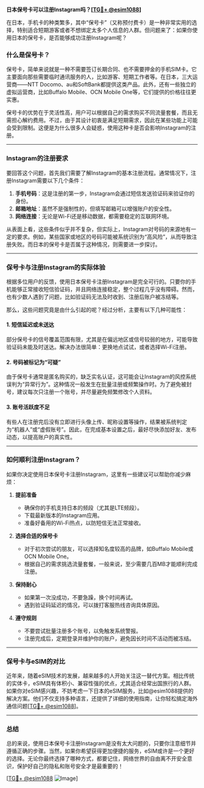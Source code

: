 **日本保号卡可以注册Instagram吗？[[TG💪+ @esim1088](https://t.me/s/esim1088)]**

在日本，手机卡的种类繁多，其中“保号卡”（又称预付费卡）是一种非常实用的选择，特别适合短期游客或者不想绑定太多个人信息的人群。但问题来了：如果你使用日本的保号卡，是否能够成功注册Instagram呢？

### 什么是保号卡？

保号卡，简单来说就是一种不需要签订长期合同、也不需要押金的手机SIM卡。它主要面向那些需要临时通讯服务的人，比如游客、短期工作者等。在日本，三大运营商——NTT Docomo、au和SoftBank都提供这类产品。此外，还有一些独立的虚拟运营商，比如Buffalo Mobile、OCN Mobile One等，它们提供的价格往往更实惠。

保号卡的优势在于灵活性高，用户可以根据自己的需求购买不同流量套餐，而且无需担心解约费用。不过，由于其设计初衷是满足短期需求，因此在某些功能上可能会受到限制。这便是为什么很多人会疑惑，使用这种卡是否会影响Instagram的注册。

---

### Instagram的注册要求

要回答这个问题，首先我们需要了解Instagram的基本注册流程。通常情况下，注册Instagram需要以下几个条件：

1. **手机号码**：这是注册的第一步，Instagram会通过短信发送验证码来验证你的身份。
2. **邮箱地址**：虽然不是强制性的，但填写邮箱可以增强账户的安全性。
3. **网络连接**：无论是Wi-Fi还是移动数据，都需要稳定的互联网环境。

从表面上看，这些条件似乎并不复杂，但实际上，Instagram对号码的来源地有一定的要求。例如，某些国家或地区的号码可能被系统识别为“高风险”，从而导致注册失败。而日本的保号卡是否属于这种情况，则需要进一步探讨。

---

### 保号卡与注册Instagram的实际体验

根据多位用户的反馈，使用日本保号卡注册Instagram是完全可行的。只要你的手机能够正常接收短信验证码，并且网络连接稳定，整个过程几乎没有障碍。然而，也有少数人遇到了问题，比如验证码无法及时收到、注册后账户被冻结等。

那么，这些问题究竟是由什么引起的呢？经过分析，主要有以下几种可能性：

#### 1. 短信延迟或未送达
部分保号卡的信号覆盖范围有限，尤其是在偏远地区或信号较弱的地方，可能导致验证码未能及时送达。解决办法很简单：更换地点试试，或者选择Wi-Fi注册。

#### 2. 号码被标记为“可疑”
由于保号卡通常是匿名购买的，缺乏实名认证，这可能会让Instagram的风控系统误判为“异常行为”。这种情况一般发生在批量注册或频繁操作时。为了避免被封号，建议每次只注册一个账号，并尽量避免频繁修改个人资料。

#### 3. 账号活跃度不足
有些人在注册完后没有立即进行头像上传、昵称设置等操作，结果被系统判定为“机器人”或“虚假账号”。因此，在完成基本设置之后，最好尽快添加好友、发布动态，以提高账户的真实性。

---

### 如何顺利注册Instagram？

如果你决定使用日本保号卡注册Instagram，这里有一些建议可以帮助你减少麻烦：

1. **提前准备**
   - 确保你的手机支持日本的频段（尤其是LTE频段）。
   - 下载最新版本的Instagram应用。
   - 准备好备用的Wi-Fi热点，以防短信无法正常接收。

2. **选择合适的保号卡**
   - 对于初次尝试的朋友，可以选择知名度较高的品牌，如Buffalo Mobile或OCN Mobile One。
   - 根据自己的需求挑选流量套餐，一般来说，至少需要几百MB才能顺利完成注册。

3. **保持耐心**
   - 如果第一次没成功，不要急躁，换个时间再试。
   - 遇到验证码延迟的情况，可以拨打客服热线咨询具体原因。

4. **遵守规则**
   - 不要尝试批量注册多个账号，以免触发系统警报。
   - 注册完成后，定期登录并维护你的账户，避免因长时间不活动而被冻结。

---

### 保号卡与eSIM的对比

近年来，随着eSIM技术的发展，越来越多的人开始关注这一替代方案。相比传统的实体卡，eSIM具有体积小、兼容性强的优点，尤其适合经常出国旅行的人群。如果你对eSIM感兴趣，不妨考虑一下日本的eSIM服务，比如@esim1088提供的解决方案。他们不仅支持多种语言，还提供了详细的使用指南，让你轻松搞定海外通信问题[[TG💪+ @esim1088](https://t.me/s/esim1088)]。

---

### 总结

总的来说，使用日本保号卡注册Instagram是没有太大问题的，只要你注意细节并遵循正确的步骤。当然，如果你希望获得更加便捷的服务，eSIM或许是一个更好的选择。无论你最终选择了哪种方式，都要记住，网络世界的自由离不开安全意识，保护好自己的隐私和账号安全才是最重要的！

[[TG💪+ @esim1088](https://t.me/s/esim1088) ![Image](https://i.postimg.cc/4NQfJmqS/Snipaste-2025-05-13-00-14-12.png)]